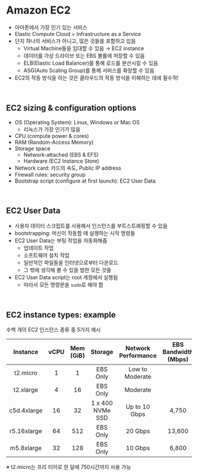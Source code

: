 # Amazon EC2

- 아마존에서 가장 인기 있는 서비스
- Elastic Compute Cloud = Infrastructure as a Service
- 단지 하나의 서비스가 아니고, 많은 것들을 포함하고 있음
  - Virtual Machine들을 임대할 수 있음 → EC2 instance
  - 데이터를 가상 드라이브 또는 EBS 볼륨에 저장할 수 있음
  - ELB(Elastic Load Balancer)를 통해 로드를 분산시킬 수 있음
  - ASG(Auto Scaling Group)를 통해 서비스를 확장할 수 있음
- EC2의 작동 방식을 아는 것은 클라우드의 작동 방식을 이해하는 데에 필수적!

<br>

## EC2 sizing & configuration options

- OS (Operating System): Linux, Windows or Mac OS
  - 리눅스가 가장 인기가 많음
- CPU (compute power & cores)
- RAM (Random-Access Memory)
- Storage space
  - Network-attached (EBS & EFS)
  - Hardware (EC2 Instance Store)
- Network card: 카드의 속도, Public IP address
- Firewall rules: security group
- Bootstrap script (configure at first launch): EC2 User Data

<br>

## EC2 User Data

- 사용자 데이터 스크립트를 사용해서 인스턴스를 부트스트래핑할 수 있음
- bootstrapping: 머신이 작동할 때 실행하는 시작 명령들
- EC2 User Data는 부팅 작업을 자동화해줌
  - 업데이트 작업
  - 소프트웨어 설치 작업
  - 일반적인 파일들을 인터넷으로부터 다운로드
  - 그 밖에 생각해 볼 수 있을 법한 모든 것들
- EC2 User Data script는 root 계정에서 실행됨
  - 따라서 모든 명령문을 `sudo`로 해야 함

<br>

## EC2 instance types: example

수백 개의 EC2 인스턴스 종류 중 5가지 예시

|  Instance   | vCPU | Mem (GiB) |     Storage      | Network Performance | EBS Bandwidth (Mbps) |
| :---------: | :--: | :-------: | :--------------: | :-----------------: | :------------------: |
|  t2.micro   |  1   |     1     |     EBS Only     |   Low to Moderate   |                      |
|  t2.xlarge  |  4   |    16     |     EBS Only     |      Moderate       |                      |
| c5d.4xlarge |  16  |    32     | 1 x 400 NVMe SSD |    Up to 10 Gbps    |        4,750         |
| r5.16xlarge |  64  |    512    |     EBS Only     |       20 Gbps       |        13,600        |
| m5.8xlarge  |  32  |    128    |     EBS Only     |       10 Gbps       |        6,800         |

※ t2.micro는 프리 티어로 한 달에 750시간까지 사용 가능
